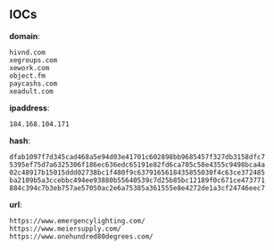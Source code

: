 
## IOCs

__domain__:

```text
hivnd.com
xegroups.com
xework.com
object.fm
paycashs.com
xeadult.com
```
__ipaddress__:

```text
184.168.104.171
```
__hash__:

```text
dfab1097f7d345cad468a5e94d03e41701c602898bb9685457f327db3158dfc7
5395ef75d7a6325306f186ec636edc65191e82fd6ca705c58e4355c9498bca4a
02c48917b15015ddd02738bc1f480f9c6379165618435855030f4c63ce372485
ba2109b5a3ccebbc494ee93880b55640539c7d25b85bc12189f0c671ce473771
884c394c7b3eb757ae57050ac2e6a75385a361555e8e4272de1a3cf24746eec7
```
__url__:

```text
https://www.emergencylighting.com/
https://www.meiersupply.com/
https://www.onehundred80degrees.com/
```